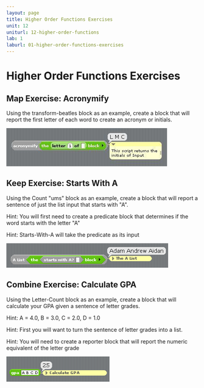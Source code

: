 ```yaml
---
layout: page
title: Higher Order Functions Exercises
unit: 12
uniturl: 12-higher-order-functions
lab: 1
laburl: 01-higher-order-functions-exercises
---
```



Higher Order Functions Exercises
================================

Map Exercise: Acronymify
------------------------
Using the transform-beatles block as an example, create a block that will report the first letter of each
word to create an acronym or initials.

![HOF](hof-img-1.png)


Keep Exercise: Starts With A
----------------------------
Using the Count "ums" block as an example, create a block that will report a sentence of just the list
input that starts with "A".

Hint: You will first need to create a predicate block that determines if the word starts with the letter "A"

Hint: Starts-With-A will take the predicate as its input

![HOF](hof-img-2.png)

Combine Exercise: Calculate GPA
-------------------------------
Using the Letter-Count block as an example, create a block that will calculate your GPA given a sentence
of letter grades.

Hint: A = 4.0, B = 3.0, C = 2.0, D = 1.0

Hint: First you will want to turn the sentence of letter grades into a list.

Hint: You will need to create a reporter block that will report the numeric equivalent of the letter grade


![HOF](hof-img-3.png)

